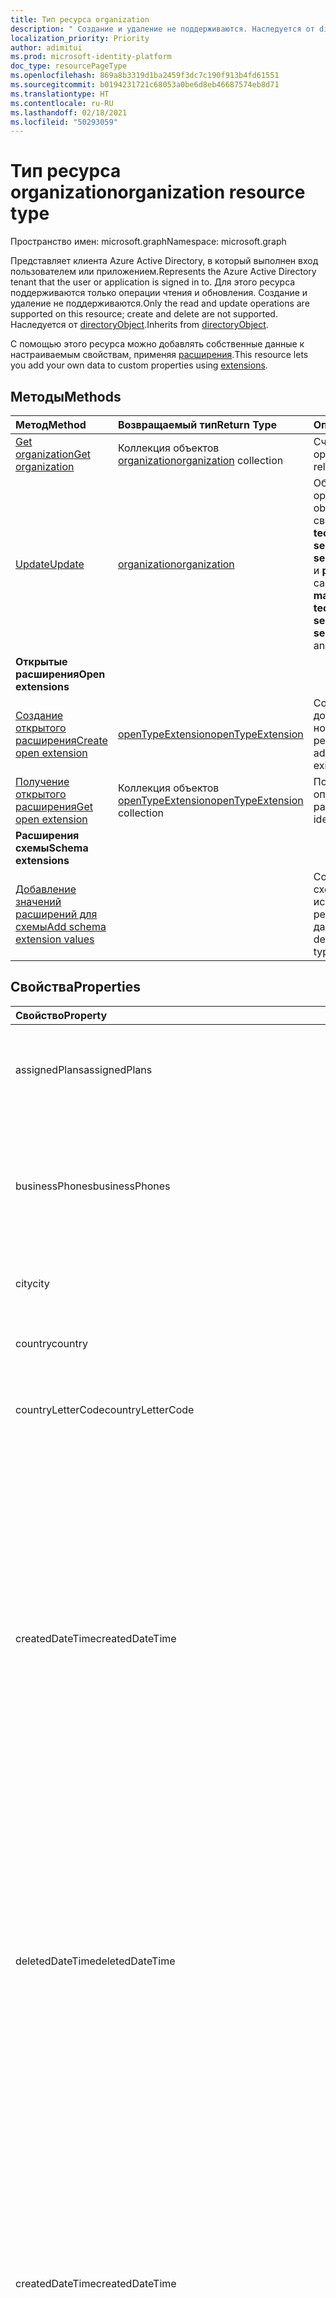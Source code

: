 ```yaml
---
title: Тип ресурса organization
description: " Создание и удаление не поддерживаются. Наследуется от directoryObject."
localization_priority: Priority
author: adimitui
ms.prod: microsoft-identity-platform
doc_type: resourcePageType
ms.openlocfilehash: 869a8b3319d1ba2459f3dc7c190f913b4fd61551
ms.sourcegitcommit: b0194231721c68053a0be6d8eb46687574eb8d71
ms.translationtype: HT
ms.contentlocale: ru-RU
ms.lasthandoff: 02/18/2021
ms.locfileid: "50293059"
---
```

# <a name="organization-resource-type"></a><span data-ttu-id="b2b8d-104">Тип ресурса organization</span><span class="sxs-lookup"><span data-stu-id="b2b8d-104">organization resource type</span></span>

<span data-ttu-id="b2b8d-105">Пространство имен: microsoft.graph</span><span class="sxs-lookup"><span data-stu-id="b2b8d-105">Namespace: microsoft.graph</span></span>

<span data-ttu-id="b2b8d-106">Представляет клиента Azure Active Directory, в который выполнен вход пользователем или приложением.</span><span class="sxs-lookup"><span data-stu-id="b2b8d-106">Represents the Azure Active Directory tenant that the user or application is signed in to.</span></span> <span data-ttu-id="b2b8d-107">Для этого ресурса поддерживаются только операции чтения и обновления. Создание и удаление не поддерживаются.</span><span class="sxs-lookup"><span data-stu-id="b2b8d-107">Only the read and update operations are supported on this resource; create and delete are not supported.</span></span> <span data-ttu-id="b2b8d-108">Наследуется от [directoryObject](directoryobject.md).</span><span class="sxs-lookup"><span data-stu-id="b2b8d-108">Inherits from [directoryObject](directoryobject.md).</span></span>

<span data-ttu-id="b2b8d-109">С помощью этого ресурса можно добавлять собственные данные к настраиваемым свойствам, применяя [расширения](/graph/extensibility-overview).</span><span class="sxs-lookup"><span data-stu-id="b2b8d-109">This resource lets you add your own data to custom properties using [extensions](/graph/extensibility-overview).</span></span>

## <a name="methods"></a><span data-ttu-id="b2b8d-110">Методы</span><span class="sxs-lookup"><span data-stu-id="b2b8d-110">Methods</span></span>

| <span data-ttu-id="b2b8d-111">Метод</span><span class="sxs-lookup"><span data-stu-id="b2b8d-111">Method</span></span>       | <span data-ttu-id="b2b8d-112">Возвращаемый тип</span><span class="sxs-lookup"><span data-stu-id="b2b8d-112">Return Type</span></span>  |<span data-ttu-id="b2b8d-113">Описание</span><span class="sxs-lookup"><span data-stu-id="b2b8d-113">Description</span></span>|
|:---------------|:--------|:----------|
|[<span data-ttu-id="b2b8d-114">Get organization</span><span class="sxs-lookup"><span data-stu-id="b2b8d-114">Get organization</span></span>](../api/organization-get.md) | <span data-ttu-id="b2b8d-115">Коллекция объектов [organization](organization.md)</span><span class="sxs-lookup"><span data-stu-id="b2b8d-115">[organization](organization.md) collection</span></span>|<span data-ttu-id="b2b8d-116">Считывание свойств и связей объекта организации.</span><span class="sxs-lookup"><span data-stu-id="b2b8d-116">Read properties and relationships of organization object.</span></span>|
|[<span data-ttu-id="b2b8d-117">Update</span><span class="sxs-lookup"><span data-stu-id="b2b8d-117">Update</span></span>](../api/organization-update.md) | [<span data-ttu-id="b2b8d-118">organization</span><span class="sxs-lookup"><span data-stu-id="b2b8d-118">organization</span></span>](organization.md)  |<span data-ttu-id="b2b8d-119">Обновление объекта организации.</span><span class="sxs-lookup"><span data-stu-id="b2b8d-119">Update organization object.</span></span> <span data-ttu-id="b2b8d-120">Обновлять можно только эти свойства: **marketingNotificationMails**, **technicalNotificationMails**, **securityComplianceNotificationMails**, **securityComplianceNotificationPhones** и **privacyProfile**.</span><span class="sxs-lookup"><span data-stu-id="b2b8d-120">The only properties that can be updated are: **marketingNotificationMails**, **technicalNotificationMails**, **securityComplianceNotificationMails**, **securityComplianceNotificationPhones** and **privacyProfile**.</span></span> |
|<span data-ttu-id="b2b8d-121">**Открытые расширения**</span><span class="sxs-lookup"><span data-stu-id="b2b8d-121">**Open extensions**</span></span>| 
|[<span data-ttu-id="b2b8d-122">Создание открытого расширения</span><span class="sxs-lookup"><span data-stu-id="b2b8d-122">Create open extension</span></span>](../api/opentypeextension-post-opentypeextension.md) |[<span data-ttu-id="b2b8d-123">openTypeExtension</span><span class="sxs-lookup"><span data-stu-id="b2b8d-123">openTypeExtension</span></span>](opentypeextension.md)| <span data-ttu-id="b2b8d-124">Создание открытого расширения и добавление настраиваемых свойств в новый или существующий ресурс.</span><span class="sxs-lookup"><span data-stu-id="b2b8d-124">Create an open extension and add custom properties to a new or existing resource.</span></span>|
|[<span data-ttu-id="b2b8d-125">Получение открытого расширения</span><span class="sxs-lookup"><span data-stu-id="b2b8d-125">Get open extension</span></span>](../api/opentypeextension-get.md) |<span data-ttu-id="b2b8d-126">Коллекция объектов [openTypeExtension](opentypeextension.md)</span><span class="sxs-lookup"><span data-stu-id="b2b8d-126">[openTypeExtension](opentypeextension.md) collection</span></span>| <span data-ttu-id="b2b8d-127">Получение открытого расширения, определяемого именем расширения.</span><span class="sxs-lookup"><span data-stu-id="b2b8d-127">Get an open extension identified by the extension name.</span></span>|
|<span data-ttu-id="b2b8d-128">**Расширения схемы**</span><span class="sxs-lookup"><span data-stu-id="b2b8d-128">**Schema extensions**</span></span>| 
|[<span data-ttu-id="b2b8d-129">Добавление значений расширений для схемы</span><span class="sxs-lookup"><span data-stu-id="b2b8d-129">Add schema extension values</span></span>](/graph/extensibility-schema-groups) || <span data-ttu-id="b2b8d-130">Создание определения расширения схемы и его дальнейшее использование для добавления в ресурс введенных пользовательских данных.</span><span class="sxs-lookup"><span data-stu-id="b2b8d-130">Create a schema extension definition and then use it to add custom typed data to a resource.</span></span>|

## <a name="properties"></a><span data-ttu-id="b2b8d-131">Свойства</span><span class="sxs-lookup"><span data-stu-id="b2b8d-131">Properties</span></span>

| <span data-ttu-id="b2b8d-132">Свойство</span><span class="sxs-lookup"><span data-stu-id="b2b8d-132">Property</span></span> | <span data-ttu-id="b2b8d-133">Тип</span><span class="sxs-lookup"><span data-stu-id="b2b8d-133">Type</span></span> | <span data-ttu-id="b2b8d-134">Описание</span><span class="sxs-lookup"><span data-stu-id="b2b8d-134">Description</span></span> |
|:-------- |:---- |:----------- |
| <span data-ttu-id="b2b8d-135">assignedPlans</span><span class="sxs-lookup"><span data-stu-id="b2b8d-135">assignedPlans</span></span> | <span data-ttu-id="b2b8d-136">Коллекция [assignedPlan](assignedplan.md)</span><span class="sxs-lookup"><span data-stu-id="b2b8d-136">[assignedPlan](assignedplan.md) collection</span></span> | <span data-ttu-id="b2b8d-p104">Коллекция планов обслуживания, сопоставленных с клиентом. Значение null не допускается.</span><span class="sxs-lookup"><span data-stu-id="b2b8d-p104">The collection of service plans associated with the tenant. Not nullable.</span></span> |
| <span data-ttu-id="b2b8d-139">businessPhones</span><span class="sxs-lookup"><span data-stu-id="b2b8d-139">businessPhones</span></span> | <span data-ttu-id="b2b8d-140">Коллекция String</span><span class="sxs-lookup"><span data-stu-id="b2b8d-140">String collection</span></span> | <span data-ttu-id="b2b8d-141">Номер телефона организации.</span><span class="sxs-lookup"><span data-stu-id="b2b8d-141">Telephone number for the organization.</span></span> <span data-ttu-id="b2b8d-142">ПРИМЕЧАНИЕ. Несмотря на то что это коллекция строк, для этого свойства можно задать только один номер.</span><span class="sxs-lookup"><span data-stu-id="b2b8d-142">NOTE: Although this is a string collection, only one number can be set for this property.</span></span> |
| <span data-ttu-id="b2b8d-143">city</span><span class="sxs-lookup"><span data-stu-id="b2b8d-143">city</span></span> | <span data-ttu-id="b2b8d-144">String</span><span class="sxs-lookup"><span data-stu-id="b2b8d-144">String</span></span> | <span data-ttu-id="b2b8d-145">Название города в адресе организации.</span><span class="sxs-lookup"><span data-stu-id="b2b8d-145">City name of the address for the organization.</span></span> |
| <span data-ttu-id="b2b8d-146">country</span><span class="sxs-lookup"><span data-stu-id="b2b8d-146">country</span></span> | <span data-ttu-id="b2b8d-147">String</span><span class="sxs-lookup"><span data-stu-id="b2b8d-147">String</span></span> | <span data-ttu-id="b2b8d-148">Название страны или региона в адресе организации.</span><span class="sxs-lookup"><span data-stu-id="b2b8d-148">Country/region name of the address for the organization.</span></span> |
| <span data-ttu-id="b2b8d-149">countryLetterCode</span><span class="sxs-lookup"><span data-stu-id="b2b8d-149">countryLetterCode</span></span> | <span data-ttu-id="b2b8d-150">String</span><span class="sxs-lookup"><span data-stu-id="b2b8d-150">String</span></span> | <span data-ttu-id="b2b8d-151">Сокращенное название страны или региона для организации.</span><span class="sxs-lookup"><span data-stu-id="b2b8d-151">Country/region abbreviation for the organization.</span></span> |
| <span data-ttu-id="b2b8d-152">createdDateTime</span><span class="sxs-lookup"><span data-stu-id="b2b8d-152">createdDateTime</span></span> | <span data-ttu-id="b2b8d-153">DateTimeOffset</span><span class="sxs-lookup"><span data-stu-id="b2b8d-153">DateTimeOffset</span></span> | <span data-ttu-id="b2b8d-154">Метка времени создания организации.</span><span class="sxs-lookup"><span data-stu-id="b2b8d-154">Timestamp of when the organization was created.</span></span> <span data-ttu-id="b2b8d-155">Значение не может изменяться и заполняется автоматически, когда создается организация.</span><span class="sxs-lookup"><span data-stu-id="b2b8d-155">The value cannot be modified and is automatically populated when the organization is created.</span></span> <span data-ttu-id="b2b8d-156">Тип Timestamp представляет сведения о времени и дате с использованием формата ISO 8601 (всегда применяется формат UTC).</span><span class="sxs-lookup"><span data-stu-id="b2b8d-156">The Timestamp type represents date and time information using ISO 8601 format and is always in UTC time.</span></span> <span data-ttu-id="b2b8d-157">Например, значение полуночи 1 января 2014 г. в формате UTC выглядит так: `'2014-01-01T00:00:00Z'`.</span><span class="sxs-lookup"><span data-stu-id="b2b8d-157">For example, midnight UTC on Jan 1, 2014 would look like this: `'2014-01-01T00:00:00Z'`.</span></span> <span data-ttu-id="b2b8d-158">Только для чтения.</span><span class="sxs-lookup"><span data-stu-id="b2b8d-158">Read-only.</span></span> |
| <span data-ttu-id="b2b8d-159">deletedDateTime</span><span class="sxs-lookup"><span data-stu-id="b2b8d-159">deletedDateTime</span></span> | <span data-ttu-id="b2b8d-160">DateTimeOffset</span><span class="sxs-lookup"><span data-stu-id="b2b8d-160">DateTimeOffset</span></span> | <span data-ttu-id="b2b8d-161">Представляет дату и время удаления клиента Azure AD с использованием формата ISO 8601 (всегда применяется формат UTC).</span><span class="sxs-lookup"><span data-stu-id="b2b8d-161">Represents date and time of when the Azure AD tenant was deleted using ISO 8601 format and is always in UTC time.</span></span> <span data-ttu-id="b2b8d-162">Например, значение полуночи 1 января 2014 г. в формате UTC выглядит так: `'2014-01-01T00:00:00Z'`.</span><span class="sxs-lookup"><span data-stu-id="b2b8d-162">For example, midnight UTC on Jan 1, 2014 would look like this: `'2014-01-01T00:00:00Z'`.</span></span> <span data-ttu-id="b2b8d-163">Только для чтения.</span><span class="sxs-lookup"><span data-stu-id="b2b8d-163">Read-only.</span></span> |
| <span data-ttu-id="b2b8d-164">createdDateTime</span><span class="sxs-lookup"><span data-stu-id="b2b8d-164">createdDateTime</span></span> | <span data-ttu-id="b2b8d-165">DateTimeOffset</span><span class="sxs-lookup"><span data-stu-id="b2b8d-165">DateTimeOffset</span></span> | <span data-ttu-id="b2b8d-166">Метка времени создания организации.</span><span class="sxs-lookup"><span data-stu-id="b2b8d-166">Timestamp of when the organization was created.</span></span> <span data-ttu-id="b2b8d-167">Значение не может изменяться и заполняется автоматически, когда создается организация.</span><span class="sxs-lookup"><span data-stu-id="b2b8d-167">The value cannot be modified and is automatically populated when the organization is created.</span></span> <span data-ttu-id="b2b8d-168">Тип Timestamp представляет сведения о времени и дате с использованием формата ISO 8601 (всегда применяется формат UTC).</span><span class="sxs-lookup"><span data-stu-id="b2b8d-168">The Timestamp type represents date and time information using ISO 8601 format and is always in UTC time.</span></span> <span data-ttu-id="b2b8d-169">Например, значение полуночи 1 января 2014 г. в формате UTC выглядит так: `'2014-01-01T00:00:00Z'`.</span><span class="sxs-lookup"><span data-stu-id="b2b8d-169">For example, midnight UTC on Jan 1, 2014 would look like this: `'2014-01-01T00:00:00Z'`.</span></span> <span data-ttu-id="b2b8d-170">Только для чтения.</span><span class="sxs-lookup"><span data-stu-id="b2b8d-170">Read-only.</span></span> |
| <span data-ttu-id="b2b8d-171">displayName</span><span class="sxs-lookup"><span data-stu-id="b2b8d-171">displayName</span></span> | <span data-ttu-id="b2b8d-172">String</span><span class="sxs-lookup"><span data-stu-id="b2b8d-172">String</span></span> | <span data-ttu-id="b2b8d-173">Отображаемое имя для клиента.</span><span class="sxs-lookup"><span data-stu-id="b2b8d-173">The display name for the tenant.</span></span> |
| <span data-ttu-id="b2b8d-174">id</span><span class="sxs-lookup"><span data-stu-id="b2b8d-174">id</span></span> | <span data-ttu-id="b2b8d-175">String</span><span class="sxs-lookup"><span data-stu-id="b2b8d-175">String</span></span> | <span data-ttu-id="b2b8d-176">Уникальный идентификатор клиента, представляющий организацию (или клиента).</span><span class="sxs-lookup"><span data-stu-id="b2b8d-176">The tenant ID, a unique identifier representing the organization (or tenant).</span></span> <span data-ttu-id="b2b8d-177">Наследуется от [directoryObject](directoryobject.md).</span><span class="sxs-lookup"><span data-stu-id="b2b8d-177">Inherited from [directoryObject](directoryobject.md).</span></span> <span data-ttu-id="b2b8d-178">Ключ.</span><span class="sxs-lookup"><span data-stu-id="b2b8d-178">Key.</span></span> <span data-ttu-id="b2b8d-179">Значение null не допускается.</span><span class="sxs-lookup"><span data-stu-id="b2b8d-179">Not nullable.</span></span> <span data-ttu-id="b2b8d-180">Только для чтения.</span><span class="sxs-lookup"><span data-stu-id="b2b8d-180">Read-only.</span></span> |
| <span data-ttu-id="b2b8d-181">isMultipleDataLocationsForServicesEnabled</span><span class="sxs-lookup"><span data-stu-id="b2b8d-181">isMultipleDataLocationsForServicesEnabled</span></span> | <span data-ttu-id="b2b8d-182">Boolean</span><span class="sxs-lookup"><span data-stu-id="b2b8d-182">Boolean</span></span> | <span data-ttu-id="b2b8d-183">Используется значение **true**, если в организации включена поддержка нескольких регионов. Используется значение **false**, если поддержка нескольких регионов в организации не включена. По умолчанию используется значение **null**.</span><span class="sxs-lookup"><span data-stu-id="b2b8d-183">**true** if organization is Multi-Geo enabled; **false** if organization is not Multi-Geo enabled; **null** (default).</span></span> <span data-ttu-id="b2b8d-184">Только для чтения.</span><span class="sxs-lookup"><span data-stu-id="b2b8d-184">Read-only.</span></span> <span data-ttu-id="b2b8d-185">Дополнительные сведения см. в статье [OneDrive Online с поддержкой нескольких регионов](/sharepoint/dev/solution-guidance/multigeo-introduction).</span><span class="sxs-lookup"><span data-stu-id="b2b8d-185">For more information, see [OneDrive Online Multi-Geo](/sharepoint/dev/solution-guidance/multigeo-introduction).</span></span> |
| <span data-ttu-id="b2b8d-186">marketingNotificationEmails</span><span class="sxs-lookup"><span data-stu-id="b2b8d-186">marketingNotificationEmails</span></span> | <span data-ttu-id="b2b8d-187">Коллекция String</span><span class="sxs-lookup"><span data-stu-id="b2b8d-187">String collection</span></span> | <span data-ttu-id="b2b8d-188">Значение null не допускается.</span><span class="sxs-lookup"><span data-stu-id="b2b8d-188">Not nullable.</span></span> |
| <span data-ttu-id="b2b8d-189">onPremisesLastSyncDateTime</span><span class="sxs-lookup"><span data-stu-id="b2b8d-189">onPremisesLastSyncDateTime</span></span> | <span data-ttu-id="b2b8d-190">DateTimeOffset</span><span class="sxs-lookup"><span data-stu-id="b2b8d-190">DateTimeOffset</span></span> | <span data-ttu-id="b2b8d-191">Время и дата последней синхронизации клиента с локальным каталогом.</span><span class="sxs-lookup"><span data-stu-id="b2b8d-191">The time and date at which the tenant was last synced with the on-premise directory.</span></span> <span data-ttu-id="b2b8d-192">Тип Timestamp представляет сведения о времени и дате с использованием формата ISO 8601 (всегда применяется формат UTC).</span><span class="sxs-lookup"><span data-stu-id="b2b8d-192">The Timestamp type represents date and time information using ISO 8601 format and is always in UTC time.</span></span> <span data-ttu-id="b2b8d-193">Например, значение полуночи 1 января 2014 г. в формате UTC выглядит так: `'2014-01-01T00:00:00Z'`.</span><span class="sxs-lookup"><span data-stu-id="b2b8d-193">For example, midnight UTC on Jan 1, 2014 would look like this: `'2014-01-01T00:00:00Z'`.</span></span> <span data-ttu-id="b2b8d-194">Только для чтения.</span><span class="sxs-lookup"><span data-stu-id="b2b8d-194">Read-only.</span></span> |
| <span data-ttu-id="b2b8d-195">onPremisesSyncEnabled</span><span class="sxs-lookup"><span data-stu-id="b2b8d-195">onPremisesSyncEnabled</span></span> | <span data-ttu-id="b2b8d-196">Boolean</span><span class="sxs-lookup"><span data-stu-id="b2b8d-196">Boolean</span></span> | <span data-ttu-id="b2b8d-197">Используется значение **true**, если этот объект синхронизируется из локального каталога. Используется значение **false**, если этот объект ранее синхронизировался из локального каталога, но синхронизация больше не выполняется. Используется значение **null**, если этот объект никогда не синхронизировался из локального каталога (значение по умолчанию).</span><span class="sxs-lookup"><span data-stu-id="b2b8d-197">**true** if this object is synced from an on-premises directory; **false** if this object was originally synced from an on-premises directory but is no longer synced; **null** if this object has never been synced from an on-premises directory (default).</span></span> |
| <span data-ttu-id="b2b8d-198">postalCode</span><span class="sxs-lookup"><span data-stu-id="b2b8d-198">postalCode</span></span> | <span data-ttu-id="b2b8d-199">String</span><span class="sxs-lookup"><span data-stu-id="b2b8d-199">String</span></span> | <span data-ttu-id="b2b8d-200">Почтовый индекс в адресе организации.</span><span class="sxs-lookup"><span data-stu-id="b2b8d-200">Postal code of the address for the organization.</span></span> |
| <span data-ttu-id="b2b8d-201">preferredLanguage</span><span class="sxs-lookup"><span data-stu-id="b2b8d-201">preferredLanguage</span></span> | <span data-ttu-id="b2b8d-202">String</span><span class="sxs-lookup"><span data-stu-id="b2b8d-202">String</span></span> | <span data-ttu-id="b2b8d-203">Предпочитаемый язык для организации.</span><span class="sxs-lookup"><span data-stu-id="b2b8d-203">The preferred language for the organization.</span></span> <span data-ttu-id="b2b8d-204">Он должен быть представлен в формате ISO 639-1. Пример: ru.</span><span class="sxs-lookup"><span data-stu-id="b2b8d-204">Should follow ISO 639-1 Code; for example "en".</span></span> |
| <span data-ttu-id="b2b8d-205">privacyProfile</span><span class="sxs-lookup"><span data-stu-id="b2b8d-205">privacyProfile</span></span> | [<span data-ttu-id="b2b8d-206">privacyProfile</span><span class="sxs-lookup"><span data-stu-id="b2b8d-206">privacyProfile</span></span>](privacyprofile.md) | <span data-ttu-id="b2b8d-207">Профиль конфиденциальности организации.</span><span class="sxs-lookup"><span data-stu-id="b2b8d-207">The privacy profile of an organization.</span></span> |
| <span data-ttu-id="b2b8d-208">provisionedPlans</span><span class="sxs-lookup"><span data-stu-id="b2b8d-208">provisionedPlans</span></span> | <span data-ttu-id="b2b8d-209">Коллекция [ProvisionedPlan](provisionedplan.md)</span><span class="sxs-lookup"><span data-stu-id="b2b8d-209">[ProvisionedPlan](provisionedplan.md) collection</span></span> | <span data-ttu-id="b2b8d-210">Значение null не допускается.</span><span class="sxs-lookup"><span data-stu-id="b2b8d-210">Not nullable.</span></span> |
| <span data-ttu-id="b2b8d-211">securityComplianceNotificationMails</span><span class="sxs-lookup"><span data-stu-id="b2b8d-211">securityComplianceNotificationMails</span></span> | <span data-ttu-id="b2b8d-212">Коллекция String</span><span class="sxs-lookup"><span data-stu-id="b2b8d-212">String collection</span></span> ||
| <span data-ttu-id="b2b8d-213">securityComplianceNotificationPhones</span><span class="sxs-lookup"><span data-stu-id="b2b8d-213">securityComplianceNotificationPhones</span></span> | <span data-ttu-id="b2b8d-214">Коллекция String</span><span class="sxs-lookup"><span data-stu-id="b2b8d-214">String collection</span></span>||
| <span data-ttu-id="b2b8d-215">state</span><span class="sxs-lookup"><span data-stu-id="b2b8d-215">state</span></span> | <span data-ttu-id="b2b8d-216">String</span><span class="sxs-lookup"><span data-stu-id="b2b8d-216">String</span></span> | <span data-ttu-id="b2b8d-217">Название республики, области или края в адресе организации.</span><span class="sxs-lookup"><span data-stu-id="b2b8d-217">State name of the address for the organization.</span></span> |
| <span data-ttu-id="b2b8d-218">street</span><span class="sxs-lookup"><span data-stu-id="b2b8d-218">street</span></span> | <span data-ttu-id="b2b8d-219">String</span><span class="sxs-lookup"><span data-stu-id="b2b8d-219">String</span></span> | <span data-ttu-id="b2b8d-220">Название улицы в адресе организации.</span><span class="sxs-lookup"><span data-stu-id="b2b8d-220">Street name of the address for organization.</span></span> |
| <span data-ttu-id="b2b8d-221">technicalNotificationMails</span><span class="sxs-lookup"><span data-stu-id="b2b8d-221">technicalNotificationMails</span></span> | <span data-ttu-id="b2b8d-222">Коллекция String</span><span class="sxs-lookup"><span data-stu-id="b2b8d-222">String collection</span></span> | <span data-ttu-id="b2b8d-223">Значение null не допускается.</span><span class="sxs-lookup"><span data-stu-id="b2b8d-223">Not nullable.</span></span> |
| <span data-ttu-id="b2b8d-224">verifiedDomains</span><span class="sxs-lookup"><span data-stu-id="b2b8d-224">verifiedDomains</span></span> | <span data-ttu-id="b2b8d-225">Коллекция [VerifiedDomain](verifieddomain.md)</span><span class="sxs-lookup"><span data-stu-id="b2b8d-225">[VerifiedDomain](verifieddomain.md) collection</span></span> | <span data-ttu-id="b2b8d-p113">Коллекция доменов, сопоставленных с этим клиентом. Значение null не допускается.</span><span class="sxs-lookup"><span data-stu-id="b2b8d-p113">The collection of domains associated with this tenant. Not nullable.</span></span> |

## <a name="relationships"></a><span data-ttu-id="b2b8d-228">Отношения</span><span class="sxs-lookup"><span data-stu-id="b2b8d-228">Relationships</span></span>
| <span data-ttu-id="b2b8d-229">Связь</span><span class="sxs-lookup"><span data-stu-id="b2b8d-229">Relationship</span></span> | <span data-ttu-id="b2b8d-230">Тип</span><span class="sxs-lookup"><span data-stu-id="b2b8d-230">Type</span></span>   |<span data-ttu-id="b2b8d-231">Описание</span><span class="sxs-lookup"><span data-stu-id="b2b8d-231">Description</span></span>|
|:---------------|:--------|:----------|
|<span data-ttu-id="b2b8d-232">certificateBasedAuthConfiguration</span><span class="sxs-lookup"><span data-stu-id="b2b8d-232">certificateBasedAuthConfiguration</span></span>|<span data-ttu-id="b2b8d-233">Коллекция [certificateBasedAuthConfiguration](certificatebasedauthconfiguration.md)</span><span class="sxs-lookup"><span data-stu-id="b2b8d-233">[certificateBasedAuthConfiguration](certificatebasedauthconfiguration.md) collection</span></span>| <span data-ttu-id="b2b8d-234">Свойство навигации для управления конфигурацией проверки подлинности на основе сертификатов.</span><span class="sxs-lookup"><span data-stu-id="b2b8d-234">Navigation property to manage certificate-based authentication configuration.</span></span> <span data-ttu-id="b2b8d-235">В коллекции можно создать только один экземпляр объекта certificateBasedAuthConfiguration.</span><span class="sxs-lookup"><span data-stu-id="b2b8d-235">Only a single instance of certificateBasedAuthConfiguration can be created in the collection.</span></span>  |
|<span data-ttu-id="b2b8d-236">extensions</span><span class="sxs-lookup"><span data-stu-id="b2b8d-236">extensions</span></span>|<span data-ttu-id="b2b8d-237">Коллекция [extension](extension.md)</span><span class="sxs-lookup"><span data-stu-id="b2b8d-237">[extension](extension.md) collection</span></span>|<span data-ttu-id="b2b8d-p115">Коллекция открытых расширений, определенных для организации. Только для чтения. Допускается значение null.</span><span class="sxs-lookup"><span data-stu-id="b2b8d-p115">The collection of open extensions defined for the organization. Read-only. Nullable.</span></span>|

## <a name="json-representation"></a><span data-ttu-id="b2b8d-241">Представление JSON</span><span class="sxs-lookup"><span data-stu-id="b2b8d-241">JSON representation</span></span>

<span data-ttu-id="b2b8d-242">Ниже показано представление ресурса в формате JSON.</span><span class="sxs-lookup"><span data-stu-id="b2b8d-242">Here is a JSON representation of the resource.</span></span>

<!--{
  "blockType": "resource",
  "openType": true,
  "optionalProperties": [
    "extensions"
  ],
  "keyProperty": "id",
  "baseType": "microsoft.graph.directoryObject",
  "@odata.type": "microsoft.graph.organization"
}-->

```json
{
  "assignedPlans": [{"@odata.type": "microsoft.graph.assignedPlan"}],
  "businessPhones": ["string"],
  "city": "string",
  "country": "string",
  "countryLetterCode": "string",
  "createdDateTime": "String (timestamp)",
  "deletedDateTime": "String (timestamp)",
  "displayName": "string",
  "id": "string (identifier)",
  "isMultipleDataLocationsForServicesEnabled": "boolean",
  "marketingNotificationEmails": ["string"],
  "onPremisesLastSyncDateTime": "String (timestamp)",
  "onPremisesSyncEnabled": true,
  "postalCode": "string",
  "preferredLanguage": "string",
  "privacyProfile": {"@odata.type": "microsoft.graph.privacyProfile"},
  "provisionedPlans": [{"@odata.type": "microsoft.graph.provisionedPlan"}],
  "securityComplianceNotificationMails": ["string"],
  "securityComplianceNotificationPhones": ["string"],
  "state": "string",
  "street": "string",
  "technicalNotificationMails": ["string"],
  "verifiedDomains": [{"@odata.type": "microsoft.graph.verifiedDomain"}]
}
```

## <a name="see-also"></a><span data-ttu-id="b2b8d-243">См. также</span><span class="sxs-lookup"><span data-stu-id="b2b8d-243">See also</span></span>

- [<span data-ttu-id="b2b8d-244">Добавление пользовательских данных в ресурсы с помощью расширений</span><span class="sxs-lookup"><span data-stu-id="b2b8d-244">Add custom data to resources using extensions</span></span>](/graph/extensibility-overview)
- [<span data-ttu-id="b2b8d-245">Добавление пользовательских данных в ресурсы user с помощью открытых расширений</span><span class="sxs-lookup"><span data-stu-id="b2b8d-245">Add custom data to users using open extensions</span></span>](/graph/extensibility-open-users)
- [<span data-ttu-id="b2b8d-246">Добавление пользовательских данных в группы с помощью расширений схемы</span><span class="sxs-lookup"><span data-stu-id="b2b8d-246">Add custom data to groups using schema extensions</span></span>](/graph/extensibility-schema-groups)

<!-- uuid: 8fcb5dbc-d5aa-4681-8e31-b001d5168d79
2015-10-25 14:57:30 UTC -->
<!-- {
  "type": "#page.annotation",
  "description": "organization resource",
  "keywords": "",
  "section": "documentation",
  "suppressions": [
  ],
  "tocPath": ""
}-->